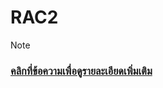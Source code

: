 # RAC2
> [!NOTE]
> ### <a href="RAC dough Final-1.pdf">คลิกที่ข้อความเพื่อดูรายละเอียดเพิ่มเติม</a>

